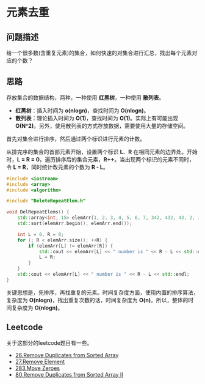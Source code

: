 # 元素去重

## 问题描述

给一个很多数(含重复元素)的集合，如何快速的对集合进行汇总，找出每个元素对应的个数？

## 思路

存放集合的数据结构，两种，一种使用 **红黑树**，一种使用 **散列表**。

- **红黑树**：插入时间为 **o(nlogn)**，查找时间为 **O(nlogn)**。
- **散列表**：理论插入时间为 **O(1)**，查找时间为 **O(1)**。实际上有可能出现 **O(N^2)**。另外，使用散列表的方式存放数据，需要使用大量的存储空间。

首先对集合进行排序，然后通过两个标识进行元素的计数。

从排完序的集合的首部元素开始，设置两个标识 **L**、**R** 在相同元素的边界处。开始时，**L = R = 0**，遍历排序后的集合元素，**R++**。当出现两个标识的元素不同时，令 **L = R**，同时统计改元素的个数为 **R - L**。

```C++
#include <iostream>
#include <array>
#include <algorithm>

#include "DeleteRepeatElem.h"

void DelRepeatElems() {
    std::array<int, 15> elemArr{1, 2, 3, 4, 5, 6, 7, 342, 432, 43, 2, 34, 5, 6, 2};
    std::sort(elemArr.begin(), elemArr.end());

    int L = 0, R = 0;
    for (; R < elemArr.size(); ++R) {
        if (elemArr[L] != elemArr[R]) {
            std::cout << elemArr[L] << " number is " << R - L << std::endl;
            L = R;
        }
    }
    std::cout << elemArr[L] << " number is " << R - L << std::endl;
}
```

关键思想是，先排序，再找重复的元素。时间复杂度方面，使用内置的排序算法，复杂度为 **O(nlogn)**，找出重复次数的话，时间复杂度为 **O(n)**。所以，整体的时间复杂度为 **O(nlogn)**。

## Leetcode

关于这部分的leetcode题目有一些。

- [26.Remove Duplicates from Sorted Array](https://github.com/Alfonsxh/LeetCode-Challenge-python/blob/master/LeetCode/C%2B%2B/Solution.h#L15)
- [27.Remove Element](https://github.com/Alfonsxh/LeetCode-Challenge-python/blob/master/LeetCode/C%2B%2B/Solution.h#L55)
- [283.Move Zeroes](https://github.com/Alfonsxh/LeetCode-Challenge-python/blob/master/LeetCode/C%2B%2B/Solution.h#L69)
- [80.Remove Duplicates from Sorted Array II](https://github.com/Alfonsxh/LeetCode-Challenge-python/blob/master/LeetCode/C%2B%2B/Solution.h#L34)
